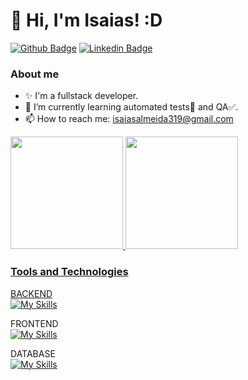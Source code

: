 # 👋 Hi, I'm Isaias! :D

[![Github Badge](https://img.shields.io/badge/-Github-000?style=flat-square&logo=Github&logoColor=white&link=https://github.com/isaiasalmeida20)](https://github.com/isaiasalmeida20)
[![Linkedin Badge](https://img.shields.io/badge/-LinkedIn-blue?style=flat-square&logo=Linkedin&logoColor=white&link=https://www.linkedin.com/in/isaias-almeida-087037252/)](https://www.linkedin.com/in/isaias-almeida-087037252/)

### About me

- ✨ I'm a fullstack developer.
- 🌱 I’m currently learning automated tests🧪 and QA✅.
- 📫 How to reach me: isaiasalmeida319@gmail.com

<div>
  <a href="https://github.com/IsaiasAlmeida20">
  <img loading="lazy" height="180em" src="https://github-readme-stats.vercel.app/api/top-langs/?username=isaiasalmeida20&layout=compact&langs_count=7&theme=dracula"/>
  <img loading="lazy" height="180em" src="https://github-readme-stats.vercel.app/api?username=isaiasalmeida20&show_icons=true&theme=dracula&include_all_commits=true&count_private=true"/>
</div>

### Tools and Technologies
BACKEND <br>
[![My Skills](https://skillicons.dev/icons?i=python,django,java,spring)](https://skillicons.dev)

FRONTEND <br>
[![My Skills](https://skillicons.dev/icons?i=html,css,js,ts,react,vue,angular,vite)](https://skillicons.dev)

DATABASE <br>
[![My Skills](https://skillicons.dev/icons?i=postgresql,sqlite)](https://skillicons.dev)
